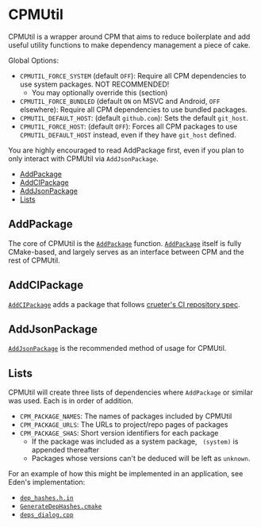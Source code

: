 # CPMUtil

CPMUtil is a wrapper around CPM that aims to reduce boilerplate and add useful utility functions to make dependency management a piece of cake.

Global Options:

- `CPMUTIL_FORCE_SYSTEM` (default `OFF`): Require all CPM dependencies to use system packages. NOT RECOMMENDED!
  * You may optionally override this (section)
- `CPMUTIL_FORCE_BUNDLED` (default `ON` on MSVC and Android, `OFF` elsewhere): Require all CPM dependencies to use bundled packages.
- `CPMUTIL_DEFAULT_HOST`: (default `github.com`): Sets the default `git_host`.
- `CPMUTIL_FORCE_HOST`: (default `OFF`): Forces all CPM packages to use `CPMUTIL_DEFAULT_HOST` instead, even if they have `git_host` defined.

You are highly encouraged to read AddPackage first, even if you plan to only interact with CPMUtil via `AddJsonPackage`.

<!-- TOC -->
- [AddPackage](#addpackage)
- [AddCIPackage](#addcipackage)
- [AddJsonPackage](#addjsonpackage)
- [Lists](#lists)
<!-- /TOC -->

## AddPackage

The core of CPMUtil is the [`AddPackage`](./AddPackage.md) function. [`AddPackage`](./AddPackage.md) itself is fully CMake-based, and largely serves as an interface between CPM and the rest of CPMUtil.

## AddCIPackage

[`AddCIPackage`](./AddCIPackage.md) adds a package that follows [crueter's CI repository spec](https://github.com/crueter-ci).

## AddJsonPackage

[`AddJsonPackage`](./AddJsonPackage.md) is the recommended method of usage for CPMUtil.

## Lists

CPMUtil will create three lists of dependencies where `AddPackage` or similar was used. Each is in order of addition.

- `CPM_PACKAGE_NAMES`: The names of packages included by CPMUtil
- `CPM_PACKAGE_URLS`: The URLs to project/repo pages of packages
- `CPM_PACKAGE_SHAS`: Short version identifiers for each package
    * If the package was included as a system package, ` (system)` is appended thereafter
    * Packages whose versions can't be deduced will be left as `unknown`.

For an example of how this might be implemented in an application, see Eden's implementation:

- [`dep_hashes.h.in`](https://git.eden-emu.dev/eden-emu/eden/src/branch/master/src/dep_hashes.h.in)
- [`GenerateDepHashes.cmake`](https://git.eden-emu.dev/eden-emu/eden/src/branch/master/CMakeModules/GenerateDepHashes.cmake)
- [`deps_dialog.cpp`](https://git.eden-emu.dev/eden-emu/eden/src/branch/master/src/yuzu/deps_dialog.cpp)